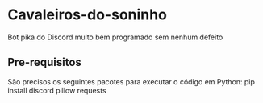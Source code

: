 # Cavaleiros-do-soninho

Bot pika do Discord muito bem programado sem nenhum defeito

## Pre-requisitos
São precisos os seguintes pacotes para executar o código em Python:
    pip install discord pillow requests
